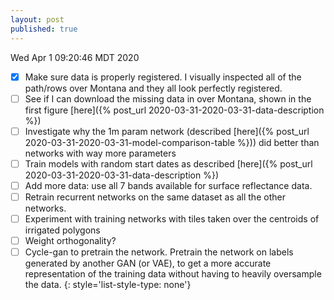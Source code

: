 ```yaml
---
layout: post
published: true
---
```

Wed Apr 1 09:20:46 MDT 2020

- [x] Make sure data is properly registered. I visually inspected all of the path/rows over Montana and they all look perfectly registered.
- [ ] See if I can download the missing data in over Montana, shown in the first figure [here]({%
  post_url 2020-03-31-2020-03-31-data-description %})
- [ ] Investigate why the 1m param network (described [here]({% post_url 2020-03-31-2020-03-31-model-comparison-table %})) did better than networks with way more parameters
- [ ] Train models with random start dates as described [here]({% post_url 2020-03-31-2020-03-31-data-description %}) 
- [ ] Add more data: use all 7 bands available for surface reflectance data.
- [ ] Retrain recurrent networks on the same dataset as all the other networks.
- [ ] Experiment with training networks with tiles taken over the centroids of irrigated polygons
- [ ] Weight orthogonality?
- [ ] Cycle-gan to pretrain the network. Pretrain the network on labels generated by another GAN (or VAE),
to get a more accurate representation of the training data without having to heavily oversample the
data.
{: style='list-style-type: none'}
